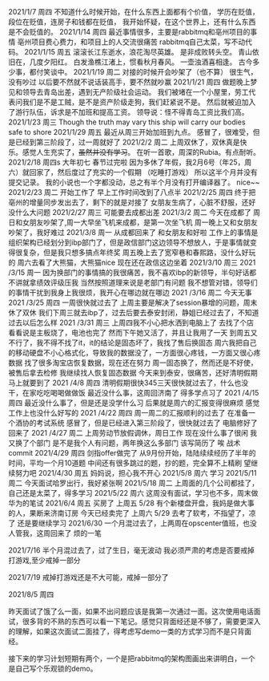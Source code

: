2021/1/7 周四
不知道什么时候开始，在什么东西上面都有个价值，
学历在贬值，段位在贬值，连房子和钱都在贬值，
我开始怀疑，在这个世界上，还有什么东西是不会贬值的。
2021/1/14 周四
最近事情很多，主要是rabbitmq和亳州项目的事情
亳州项目费心费力，和项目上的人交流很痛苦
rabbitmq自己太菜，写不动代码。
2021/1/15 周五
滚滚长江东逝水，浪花淘尽英雄。
是非成败转头空。
青山依旧在，几度夕阳红。
白发渔樵江渚上，惯看秋月春风。
一壶浊酒喜相逢。
古今多少事，都付笑谈中。
2021/1/19 周二
对接的时候开会吵架了（也不算）
很生气，没有吵过
以后要不然就不说话装高手，要不然就吵赢
2021/1/21 周四
做题晚上梦见和领导去青岛出差，遇到无产阶级社会运动。
我们被堵在一个小屋里，劳工代表问我们是不是工贼，是不是资产阶级走狗，我们赶紧说不是。
然后就被迫加入了游行队伍，诉求是不加班和提高工资。
领导说：怪不得青岛工资比我们高。
2021/1/23 周三
Though the truth may vary
this ship will carry our bodies safe to shore
2021/1/29 周五
最近从周三开始加班到九点。
感冒了，很难受，但是已经到第三阶段了，过一周就好了
2021/2/2 周二
上周双休了，双休真是快乐。感觉人生充实了，~~虽然并没有学习~~。
在听一首歌，周深的Rubia。有点耐听。
2021/2/18 周四s 大年初七
春节过完啦
因为多休了年假，我2月6号（年25，周六）就回家了，然后度过了充实的一个假期
（吃睡打游戏）
所以这半个月并没有提交记录。
我的小说也一个字都没动，总之有半个月没有打开编译器了。
nice~~
2021/2/23 周二
开始工作了
早上工作时间改到了八点半
2021/2/25 周四
终于把亳州的增量同步发出去了，剩下的就是对接了
女朋友生病了，心脏不舒服，还好没什么大问题
2021/2/27 周三
可能要去成都出差
2021/3/2 周二
今天在成都了
周日和女朋友吵架了,周一大早坐飞机来成都，是第一次坐飞机
周一晚上又和女朋友吵架了，我好难过
2021/3/8 周一
从成都回来了
和女朋友和好啦
工作上的事情是组织架构已经划分到ibp部门了，但是政信部门这边领导不想放人，于是事情就变得很复杂，但是我只想多搞点年终奖
周五晚上去了宽窄巷和春熙路，没什么好玩的
周六去看了大熊猫，大熊猫nice
现在还在政信这边坐着
2021/3/10 周三
2021 /3/15 周一
因为换部门的事情搞的我很痛苦，我不喜欢ibp的新领导，半句好话都不讲就拿绩效评级压我
当然按照道理来说是老部门有问题
我不想管对错，领导们的事情干扰到我身上我很烦，我开心在哪边就在哪边
2021 /3/16 周二
今天无事
2021 /3/25 周四
一周很快就过去了
上周主要是解决了session暴增的问题，周末休了双休
我们下周三就去ibp了，过去后要去泰安封闭，静姐已经过去了，不知道过去以后怎么样
2021 /3/31 周三
上周四我不小心把水洒到电脑上了
去找了个店看看说是主板烧了，电池也完了
然而下午她又活了，并且让我用了一天
到周五又不行了，我不得不找了it，it的结论是固态坏了，我找了售后换固态
周六我把自己的移动硬盘不小心格式化，导致我的数据没了，一方面很心疼钱，一方面又很心疼数据
找了很多淘宝店恢复数据，现在还在努力
周一固态换了，然而还是不好使，被售后拿去检修
我继续找人恢复固态数据
今天来到泰安，很痛苦，还好清明假期马上就要到了
2021 /4/8 周四
清明假期很快345三天很快就过去了，什么也没干，在家吃吃喝喝做做饭
最近没什么事，这周回济南了
得多学点习了
2021 /4/15 周四
最近没什么事了，但是还是没学什么习
后果就是周六的汇报变得很麻烦
感觉工作上也没什么好写的
2021 /4/22 周四
周一周二的汇报顺利的过去了
在准备一个酒协的考试系统
感冒了，但是已经进入第三阶段了，很快就过去了
电脑修好了回来了
2021 /4/27 周二
上周劳动节放假调休，周日工作
现在没什么事了很闲
我又换了个部门
是不是我个人有问题，两年换这么多部门
该写简历了
唉
战术commit
2021/4/29 周四
剑指offer做完了
从9月份开始，陆陆续续经历了半年的时间，平均一个月10道题
中间还有很多跳过的题，抄的题，完全算不上精刷
望继续努力吧
2021/4/30 周五
妈妈说，担心我不开心
2021/5/8 周六
学习
2021/5/11 周二
今天面试哈罗出行，我好紧张啊
2021/5/18 周二
上周面的几个公司都挂了，自己还是太菜了，得多学习
2021/5/22 周六
这周没有面试，学习也不多，周末做华为的笔试
2021/6/4 周五
买房了
上周五 5/28 有个新楼盘开盘，我妈是做大事的人，果断来济南订房
今天已经卖完了
上周六 5/29 去考了软考，不指望了，凉了
还是要继续学习
2021/6/30
一个月混过去了，上两周在opscenter值班，也没人管我，这周回来了
烦的一笔

2021/7/16
半个月混过去了，过了生日，毫无波动
我必须严肃的考虑是否要戒掉打游戏,至少戒掉一部分

2021/7/19
戒掉打游戏还是不大可能，戒掉一部分了

2021/8/5 周四

昨天面试了饿了么一面，如果不出问题应该是我第一次通过一面。这次使用电话面试，很多背的不熟的东西可以看一下笔记。感觉只背面经还是不够了，需要更深入的理解，如果这次面试二面挂了，得考虑写demo一类的方式学习而不是只背面经。

接下来的学习计划短期有两个，一个是把rabbitmq的架构图画出来讲明白，一个是自己写个乐观锁的demo。



